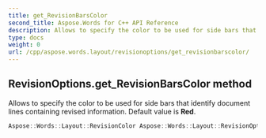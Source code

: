 ```yaml
---
title: get_RevisionBarsColor
second_title: Aspose.Words for C++ API Reference
description: Allows to specify the color to be used for side bars that identify document lines containing revised information. Default value is Red. 
type: docs
weight: 0
url: /cpp/aspose.words.layout/revisionoptions/get_revisionbarscolor/
---
```

## RevisionOptions.get_RevisionBarsColor method


Allows to specify the color to be used for side bars that identify document lines containing revised information. Default value is **Red**.

```cpp
Aspose::Words::Layout::RevisionColor Aspose::Words::Layout::RevisionOptions::get_RevisionBarsColor() const
```

